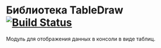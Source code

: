 # Библиотека TableDraw [![Build Status](https://travis-ci.com/AlexOdlin/TableDraw.svg?branch=master)](https://travis-ci.com/AlexOdlin/TableDraw)
Модуль для отображения данных в консоли в виде таблиц.
